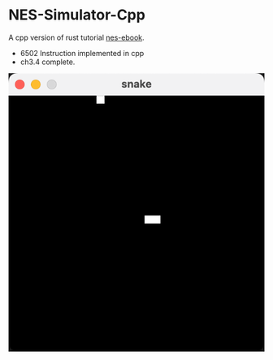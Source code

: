 # NES-Simulator-Cpp

A cpp version of rust tutorial [nes-ebook](https://bugzmanov.github.io/nes_ebook/chapter_1.html).

- 6502 Instruction implemented in cpp
- ch3.4 complete.

![snake game](img/image.png)